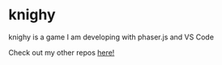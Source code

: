 # knighy
knighy is a game I am developing with phaser.js and VS Code

Check out my other repos [here!](https://github.com/lolpakichu/)